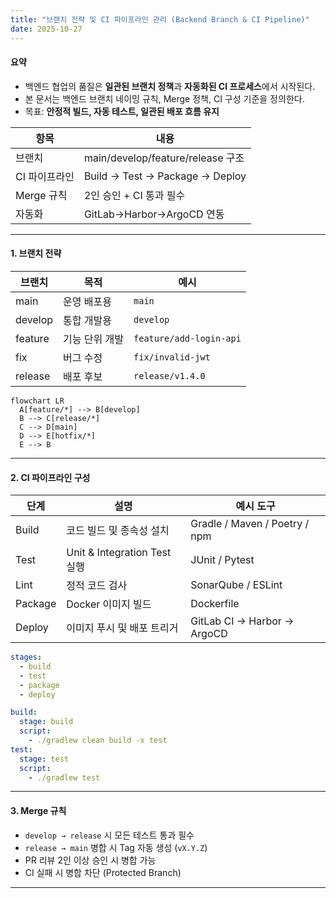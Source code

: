 ```yaml
---
title: "브랜치 전략 및 CI 파이프라인 관리 (Backend Branch & CI Pipeline)"
date: 2025-10-27
---
```


#### 요약
- 백엔드 협업의 품질은 **일관된 브랜치 정책**과 **자동화된 CI 프로세스**에서 시작된다.  
- 본 문서는 백엔드 브랜치 네이밍 규칙, Merge 정책, CI 구성 기준을 정의한다.  
- 목표: **안정적 빌드, 자동 테스트, 일관된 배포 흐름 유지**

| 항목       | 내용                              |
| -------- | ------------------------------- |
| 브랜치      | main/develop/feature/release 구조 |
| CI 파이프라인 | Build → Test → Package → Deploy |
| Merge 규칙 | 2인 승인 + CI 통과 필수                |
| 자동화      | GitLab→Harbor→ArgoCD 연동         |

---

#### 1. 브랜치 전략

| 브랜치 | 목적 | 예시 |
|---------|------|------|
| main | 운영 배포용 | `main` |
| develop | 통합 개발용 | `develop` |
| feature | 기능 단위 개발 | `feature/add-login-api` |
| fix | 버그 수정 | `fix/invalid-jwt` |
| release | 배포 후보 | `release/v1.4.0` |

```mermaid
flowchart LR
  A[feature/*] --> B[develop]
  B --> C[release/*]
  C --> D[main]
  D --> E[hotfix/*]
  E --> B
```

---

#### 2. CI 파이프라인 구성

| 단계      | 설명                         | 예시 도구                         |
| ------- | -------------------------- | ----------------------------- |
| Build   | 코드 빌드 및 종속성 설치             | Gradle / Maven / Poetry / npm |
| Test    | Unit & Integration Test 실행 | JUnit / Pytest                |
| Lint    | 정적 코드 검사                   | SonarQube / ESLint            |
| Package | Docker 이미지 빌드              | Dockerfile                    |
| Deploy  | 이미지 푸시 및 배포 트리거            | GitLab CI → Harbor → ArgoCD   |

```yaml
stages:
  - build
  - test
  - package
  - deploy

build:
  stage: build
  script:
    - ./gradlew clean build -x test
test:
  stage: test
  script:
    - ./gradlew test
```

---

#### 3. Merge 규칙

* `develop → release` 시 모든 테스트 통과 필수
* `release → main` 병합 시 Tag 자동 생성 (`vX.Y.Z`)
* PR 리뷰 2인 이상 승인 시 병합 가능
* CI 실패 시 병합 차단 (Protected Branch)

---

